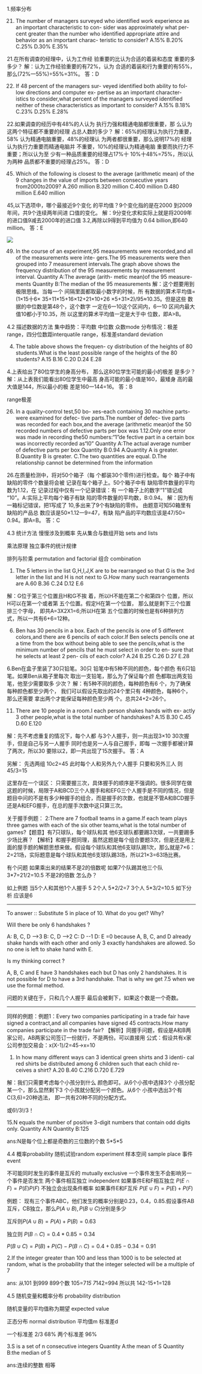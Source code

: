 1.频率分布

21. The number of managers surveyed
who identified work experience as
an important characteristic to con-
sider was approximately what per-
cent greater than the number who
identified appropriate attire and
behavior as an important charac-
teristic to consider?
A.15%
B.20%
C.25%
D.30%
E.35%

21.在所有调查的经理中，认为工作经
验重要的比认为合适的着装和态度
重要的多多少？
解：认为工作经验重要的有72%，认为
合适的着装和行为重要的有55%，
那么(72%一55%)÷55%=31%。
答：D

22. If 48 percent of the managers sur-
veyed identified both ability to fol-
low directions and computer ex-
pertise as an important character-
istics to consider,what percent of
the managers surveyed identified
neither of these characteristics as
important to consider?
A.15%
B.18%
C.23%
D.25%
E.28%

22.如果调查的经历中有48%的人认为
执行力强和精通电脑都很重要，那
么认为这两个特征都不重要的经理
占总人数的多少？
解：65%的经理认为执行力重要，58%
认为精通电脑重要，48%的经理认
为两者都很重要，那么说明17%的
经理认为执行力重要而精通电脑并
不重要，10%的经理认为精通电脑
重要而执行力不重要；所以认为至
少有一种品质重要的经理占17%十
10%十48%=75%，所以认为两种
品质都不重要的经理占25%。
答：D


45. Which of the following is closest
to the average (arithmetic mean)
of the 9 changes in the value of
imports between consecutive years
from2000to2009?
A.260 million
B.320 million
C.400 million
D.480 million
E.640 million

45,以下选项中，哪个最接近9个变化
的平均值？9个变化指的是在2000
到2009年间，共9个连续两年间进
口值的变化。
解：9分变化求和实际上就是将2009年
的进口值9减去2000年的进口值
3.2,再除以9得到平均值为
0.64 billion,即640 million。
答：E

<img src="./ana1.png">

49. In the course of an experiment,95
measurements were recorded,and
all of the measurements were inte-
gers.The 95 measurements were
then grouped into 7 measurement
intervals.The graph above shows
the frequency distribution of the
95 measurements by measurement
interval.
Quantity A:The average (arith-
metic mean)of the 95 measure-
ments
Quantity B:The median of the 95
measurements
解：这个题要用到极限思维。当每一个
间隔里面都取最小数字的时候，所
有数据的算术平均值=(1×15十6×
35+11×15+16×12+21×10+26
×5+31×2)/95≈10.35。但是这些
数据的中位数是第48个，这个数字
一定在6一10这个区间内，6一10
区间内最大值10都小于10.35，所
以这里的算术平均值一定是大于中
位数，即A>B。

4.2 描述数据的方法
集中趋势：平均数 中位数 众数mode
分布情况：极差range，四分位数距interquatile range，标准差standard deviation


4. The table above shows the frequen-
cy distribution of the heights of 80
students.What is the least possible
range of the heights of the 80 students?
A.15
B.16
C.20
D.24
E.28

4.上表给出了80位学生的身高分布，
那么这80位学生可能的最小的极差
是多少？
解：从上表我们能看出80位学生中最高
身高可能的最小值是160，最矮身
高的最大值是144，所以最小的极
差是160一144=16。
答：B

range极差


26. In a quality-control test,50 bo-
xes-each containing 30 machine
parts-were examined for defec-
tive parts.The number of defec-
tive parts was recorded for each
box,and the average (arithmetic
mean)of the 50 recorded numbers
of defective parts per box was
1.12.Only one error was made in
recording the50 numbers:“1”de
fective part in a certain box was
incorrectly recorded as“l0”
Quantity A:The actual average
number of defective parts per box
Quantity B:0.94
A.Quantity A is greater.
B.Quantity B is greater.
C.The two quantities are equal.
D.The relationship
cannot be
determined from the information

26.在质量检测中，将对50个箱子（每
个都装30个零件)进行检查。每个
箱子中有缺陷的零件个数量将会被
记录在每个箱子上。50个箱子中有
缺陷零件数量的平均数为1.12，在
记录过程中仅有一个记录错误：有
一个箱子上的数字“1”错记成
“10”。A:实际上平均每个箱子有缺
陷的零件数量的平均数，B:0.94。
解：因为有一箱标记错误，把1写成了
10,多出来了9个有缺陷的零件。
由题意可知50箱里有缺陷的产品总
数应该是50×1.12一9=47，有缺
陷产品的平均数应该是47/50=
0.94。即A=B。
答：C

4.3 统计方法
慢慢涉及到概率 先从集合与数组开始 sets and lists

乘法原理 独立事件的统计规律

排列与阶乘 permutation and factorial
组合 combination

1. The 5 letters in the list G,H,I,J,K are to be rearranged so that G is the 3rd letter in the list and H is not next to G.How many such rearrangements are
A.60
B.36
C.24
D.12
E.6

解：G位于第三个位置且H和G不挨
着，所以H不能在第二个和第四个
位置，所以H可以在第一个或者第
五个位置。假定H在第一个位置，
那么就是剩下三个位置排三个字母，
即共A=3X2X1=6;所以H在第
五个位置的时候也是有6种排列方
式，所以一共有6+6=12种。


6. Ben has 30 pencils in a box. Each
of the pencils is one of 5 different
colors,and there are 6 pencils of
each color.If Ben selects pencils
one at a time from the box without
being able to see the pencils,what
is the minimum number of pencils
that he must select in order to en-
sure that he selects at least 2 pen-
cils of each color?
A.24
B.25
C.26
D.27
E.28

6.Ben在盒子里装了30只铅笔。30只
铅笔中有5种不同的颜色，每个颜色
有6只铅笔。如果Ben从箱子里每次
取出一支铅笔，那么为了保证每个颜
色都取出两支铅笔，他至少需要取多
少次？
解：有5种不同的颜色，每种颜色有6
个，为了确保每种颜色都至少两个，
我们可以假设先取出的24个里只有
4种颜色，每种6个，那么还需要
拿出两个才能保证每种颜色至少两
个。总共24+2=26个。


11. There are 10 people in a room.I
each person shakes hands with ex-
actly 3 other people,what is the
total number of handshakes?
A.15
B.30
C.45
D.60
E.120

解：先不考虑重复的情况下，每个人都
与3个人握手，则一共出现3×10
30次握手，但是自己与另一人握手
同时也是另一人与自己握手，即每
一次握手都被计算了两次，所以30
要除以2，即一共出现了15次握手。
答：A

另解：
先选两组 10c2=45 此时每个人和另外九个人握手 只要和另外三人 则 45/3=15


这里存在一个误区：
只需要握三次，具体握手的顺序是不强调的。很多同学在做这题的时候，局限于A和BCD三个人握手和和EFG三个人握手是不同的情况，但是题目中问的不是有多少种握手的组合，而是握手的次数，也就是不管A和BCD握手还是A和EFG握手，在总的屋手次数中这只算三次。


关于握手例题：
2:There are 7 football teams in a game.If each team plays three games with each of
the six other teams,what is the total number of games?【题意】有7只球队，每个球队和其
他6支球队都要踢3次球，一共要踢多少场比赛？
【解析】和握手题同理，虽然这题是每个组合要题3次，但是还是用上面的屋手题的解题思想来做。假设每个球队和其他6支球队踢1次，那么就是7×6：2=21场，实际题意是每个球队和其他6支球队踢3场，所以21×3=63场比赛。

有个问题 如果乘出来的结果不是2的倍数呢 如果7个队踢其他三个队 3*7=21/2=10.5 不是2的倍数 怎么办？

如上例题 当5个人和其他1个人握手 5
2个人 5\*2/2=7
3个人 5\*3/2=10.5 如下分析 应该是6

---
To answer :: Substitute 5 in place of 10. What do you get? Why?

Will there be only 6 handshakes ?

A: B, C, D -->3
B: C, D -->2
C: D --1
D:
E =0 because A, B, C, and D already shake hands with each other and only 3 exactly handshakes are allowed. So no one is left to shake hand with E.

Is my thinking correct ?

A, B, C and E have 3 handshakes each but D has only 2 handshakes.
It is not possible for D to have a 3rd handshake. That is why we get 7.5 when we use the formal method.

问题的关键在于，只和几个人握手 最后会被剩下，如果这个数是一个奇数。

---



同样的例题：例题1：Every two companies participating in a trade fair have signed a
contract,and all companies have signed 45 contracts.How many companies participate in
the trade fair?
【解析】同握手问题，假设是A和B两家公司，AB两家公司签订一份就行，不是两份。可以直接用
公式：假设共有x家公司参加交易会：x(X-1)/2=45→x=10

1.  In how many different ways can 3
identical green shirts and 3 identi-
cal red shirts be distributed among
6 children such that each child re-
ceives a shirt?
A.20
B.40
C.216
D.720
E.729

解：我们只需要考虑每个小孩分到什么
颜色即可。从6个小孩中选择3个
小孩分配某一个，那么显然剩下3
个小孩就分配另一个颜色。从6个
小孩中选出3个有C(3,6)=20种选法，
即一共有20种不同的分配方式。

或6!/3!/3！

15.N equals the number of positive 3-digit numbers that contain odd digits only.
Quantity A:N
Quantity B:125

ans:N是每个位上都是奇数的三位数的个数 5\*5*5

4.4 概率probability
随机试验random experiment 
样本空间 sample place
事件 event

不可能同时发生的事件是互斥的 mutually exclusive 
一个事件发生不会影响另一个事件是否发生 两个事件相互独立
independent 
如果事件E和F相互独立 $P(E\cap F)=P(E)P(F)$ 不独立会出现条件概率
如果事件E和F互斥 $P(E\cup F)=P(E)+P(F)$

例题：
现有三个事件ABC，他们发生的概率分别是0.23，0.4，0.85.假设事件AB互斥，CB独立，那么$P(A\cup B),P(B\cup C)$分别是多少

互斥则$P(A\cup B)=P(A)+P(B)=0.63$

独立则 $P(B\cap C)=0.4*0.85=0.34$

$P(B\cup C)=P(B)+P(C)-P(B\cap C)=0.4+0.85-0.34=0.91$

2.If the integer greater than 100 and less than 1000 is to be selected at random, what is the probability that the integer selected will be a multiple of 7

ans: 从101 到999 899个数
105=7*15
7*142=994
所以共 142-15+1=128

4.5 随机变量和概率分布
probability distribution

随机变量的平均值称为期望 expected value

正态分布 normal distribution
平均值m 标准差d

一个标准差 2/3 68%
两个标准差 96%

3.S is a set of n consecutive integers 
Quantity A:the mean of S
Quantity B:the median of S

ans:连续的整数 相等

